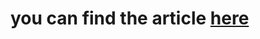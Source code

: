 # you can find the article [here](https://medium.com/@Hassane_01/machine-learning-introduction-468a0c2ae738)